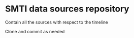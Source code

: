# SMTI data sources repository

Contain all the sources with respect to the timeline

Clone and commit as needed
